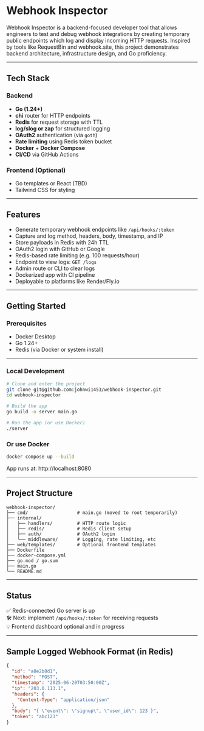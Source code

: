 # Webhook Inspector

Webhook Inspector is a backend-focused developer tool that allows engineers to test and debug webhook integrations by creating temporary public endpoints which log and display incoming HTTP requests. Inspired by tools like RequestBin and webhook.site, this project demonstrates backend architecture, infrastructure design, and Go proficiency.

---

## Tech Stack

### Backend
- **Go (1.24+)**
- **chi** router for HTTP endpoints
- **Redis** for request storage with TTL
- **log/slog or zap** for structured logging
- **OAuth2** authentication (via `goth`)
- **Rate limiting** using Redis token bucket
- **Docker** + **Docker Compose**
- **CI/CD** via GitHub Actions

### Frontend (Optional)
- Go templates or React (TBD)
- Tailwind CSS for styling

---

## Features

- Generate temporary webhook endpoints like `/api/hooks/:token`
- Capture and log method, headers, body, timestamp, and IP
- Store payloads in Redis with 24h TTL
- OAuth2 login with GitHub or Google
- Redis-based rate limiting (e.g. 100 requests/hour)
- Endpoint to view logs: `GET /logs`
- Admin route or CLI to clear logs
- Dockerized app with CI pipeline
- Deployable to platforms like Render/Fly.io

---

## Getting Started

### Prerequisites
- Docker Desktop
- Go 1.24+
- Redis (via Docker or system install)

---

### Local Development

```bash
# Clone and enter the project
git clone git@github.com:johnwi1453/webhook-inspector.git
cd webhook-inspector

# Build the app
go build -o server main.go

# Run the app (or use Docker)
./server
```

### Or use Docker

```bash
docker compose up --build
```

App runs at: http://localhost:8080

---

## Project Structure

```
webhook-inspector/
├── cmd/                  # main.go (moved to root temporarily)
├── internal/
│   ├── handlers/         # HTTP route logic
│   ├── redis/            # Redis client setup
│   ├── auth/             # OAuth2 login
│   └── middleware/       # Logging, rate limiting, etc
├── web/templates/        # Optional frontend templates
├── Dockerfile
├── docker-compose.yml
├── go.mod / go.sum
├── main.go
└── README.md
```

---

## Status

✅ Redis-connected Go server is up  
🛠️ Next: implement `/api/hooks/:token` for receiving requests  
💡 Frontend dashboard optional and in progress

---

## Sample Logged Webhook Format (in Redis)

```json
{
  "id": "a8e2b8d1",
  "method": "POST",
  "timestamp": "2025-06-20T03:50:00Z",
  "ip": "203.0.113.1",
  "headers": {
    "Content-Type": "application/json"
  },
  "body": "{ \"event\": \"signup\", \"user_id\": 123 }",
  "token": "abc123"
}
```
